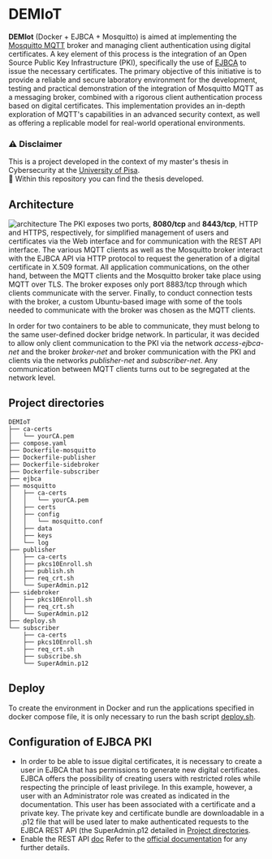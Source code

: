# DEMIoT
**DEMIot** (Docker + EJBCA + Mosquitto) is aimed at implementing the [Mosquitto MQTT](https://github.com/eclipse/mosquitto) broker and managing client authentication using digital certificates. 
A key element of this process is the integration of an Open Source Public Key Infrastructure (PKI), specifically the use of [EJBCA](https://github.com/Keyfactor/ejbca-ce) to issue the necessary certificates.
The primary objective of this initiative is to provide a reliable and secure laboratory environment for the development, testing and practical demonstration of the integration of Mosquitto MQTT as a messaging broker, combined with a rigorous client authentication process based on digital certificates. This implementation provides an in-depth exploration of MQTT's capabilities in an advanced security context, as well as offering a replicable model for real-world operational environments.

### :warning: Disclaimer
This is a project developed in the context of my master's thesis in Cybersecurity at the [University of Pisa](https://cybersecuritymaster.it/). <br> :notebook: Within this repository you can find the thesis developed.

## Architecture
![architecture](https://github.com/padowla/DEMIoT/assets/62257411/6c577bf6-ac37-46e5-b8ed-48f6ee324aaa)
The PKI exposes two ports, **8080/tcp** and **8443/tcp**, HTTP and HTTPS, respectively, for simplified management of users and certificates via the Web interface and for communication with the REST API interface. The various MQTT clients as well as the Mosquitto broker interact with the EJBCA API via HTTP protocol to request the generation of a digital certificate in X.509 format. All application communications, on the other hand, between the MQTT clients and the Mosquitto broker take place using MQTT over TLS. The broker exposes only port 8883/tcp through which clients communicate with the server. Finally, to conduct connection tests with the broker, a custom Ubuntu-based image with some of the tools needed to communicate with the broker was chosen as the MQTT clients.

In order for two containers to be able to communicate, they must belong to the same user-defined docker bridge network. In particular, it was decided to allow only client communication to the PKI via the network *access-ejbca-net* and the broker *broker-net* and broker communication with the PKI and clients via the networks *publisher-net* and *subscriber-net*. Any communication between MQTT clients turns out to be segregated at the network level.

## Project directories <a name="project_directories"></a>

```
DEMIoT
├── ca-certs
│   └── yourCA.pem
├── compose.yaml
├── Dockerfile-mosquitto
├── Dockerfile-publisher
├── Dockerfile-sidebroker
├── Dockerfile-subscriber
├── ejbca
├── mosquitto
│   ├── ca-certs
│   │   └── yourCA.pem
│   ├── certs
│   ├── config
│   │   └── mosquitto.conf
│   ├── data
│   ├── keys
│   └── log
├── publisher
│   ├── ca-certs
│   ├── pkcs10Enroll.sh
│   ├── publish.sh
│   ├── req_crt.sh
│   └── SuperAdmin.p12
├── sidebroker
│   ├── pkcs10Enroll.sh
│   ├── req_crt.sh
│   └── SuperAdmin.p12
├── deploy.sh
└── subscriber
    ├── ca-certs
    ├── pkcs10Enroll.sh
    ├── req_crt.sh
    ├── subscribe.sh
    └── SuperAdmin.p12
```
## Deploy
To create the environment in Docker and run the applications specified in docker compose file, it is only necessary to run the bash script [deploy.sh](deploy.sh).

## Configuration of EJBCA PKI
- In order to be able to issue digital certificates, it is necessary to create a user in EJBCA that has permissions to generate new digital certificates. 
EJBCA offers the possibility of creating users with restricted roles while respecting the principle of least privilege. 
In this example, however, a user with an Administrator role was created as indicated in the documentation. This user has been associated with a certificate and a private key. 
The private key and certificate bundle are downloadable in a .p12 file that will be used later to make authenticated requests to the EJBCA REST API (the SuperAdmin.p12 detailed in [Project directories](#project_directories).
- Enable the REST API [doc](https://doc.primekey.com/ejbca/ejbca-operations/ejbca-ca-concept-guide/protocols/ejbca-rest-interface#:~:text=The%20EJBCA%20Certificate%20Management%20REST,(non%2Dexternal)%20CA.)
Refer to the [official documentation](https://doc.primekey.com/ejbca/tutorials-and-guides) for any further details.


